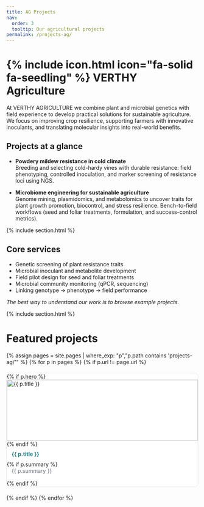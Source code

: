 ```yaml
---
title: AG Projects
nav:
  order: 3
  tooltip: Our agricultural projects
permalink: /projects-ag/
---
```


# {% include icon.html icon="fa-solid fa-seedling" %} VERTHY Agriculture

At VERTHY AGRICULTURE we combine plant and microbial genetics with field experience to develop practical solutions for sustainable agriculture. We focus on improving crop resilience, supporting farmers with innovative inoculants, and translating molecular insights into real-world benefits.

## Projects at a glance

- **Powdery mildew resistance in cold climate**  
  Breeding and selecting cold-hardy vines with durable resistance: field phenotyping, controlled inoculation, and marker screening of resistance loci using NGS.

- **Microbiome engineering for sustainable agriculture**  
  Genome mining, plasmidomics, and metabolomics to uncover traits for plant growth promotion, biocontrol, and stress resilience. Bench-to-field workflows (seed and foliar treatments, formulation, and success-control metrics).

{% include section.html %}

## Core services

- Genetic screening of plant resistance traits  
- Microbial inoculant and metabolite development  
- Field pilot design for seed and foliar treatments  
- Microbial community monitoring (qPCR, sequencing)  
- Linking genotype → phenotype → field performance  

*The best way to understand our work is to browse example projects.*

{% include section.html %}

# Featured projects

<div class="proj-grid">
  {% assign pages = site.pages | where_exp: "p","p.path contains 'projects-ag/'" %}
  {% for p in pages %}
    {% if p.url != page.url %}
      <a class="proj-card" href="{{ p.url | relative_url }}">
        {% if p.hero %}<img src="{{ p.hero | relative_url }}" alt="{{ p.title }}">{% endif %}
        <div class="proj-title">{{ p.title }}</div>
        {% if p.summary %}<div class="proj-summary">{{ p.summary }}</div>{% endif %}
      </a>
    {% endif %}
  {% endfor %}
</div>

<style>
.proj-grid{display:grid;grid-template-columns:repeat(auto-fill,minmax(260px,1fr));gap:20px;margin-top:1rem}
.proj-card{text-decoration:none;border:1px solid #e5e7eb;border-radius:10px;overflow:hidden;background:#fff;transition:.2s}
.proj-card:hover{transform:translateY(-4px);box-shadow:0 10px 20px rgba(0,0,0,.08)}
.proj-card img{width:100%;height:160px;object-fit:cover}
.proj-title{font-weight:700;color:#217f82;padding:.6rem .8rem}
.proj-summary{color:#6b7280;padding:0 .8rem 1rem}
</style>

